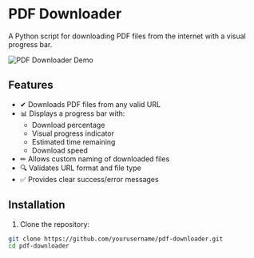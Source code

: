 # PDF Downloader

A Python script for downloading PDF files from the internet with a visual progress bar.

![PDF Downloader Demo](https://via.placeholder.com/800x400?text=PDF+Downloader+Demo)  <!-- Replace with actual screenshot if available -->

## Features

- ✔ Downloads PDF files from any valid URL  
- 📊 Displays a progress bar with:
  - Download percentage
  - Visual progress indicator
  - Estimated time remaining
  - Download speed
- ✏ Allows custom naming of downloaded files
- 🔍 Validates URL format and file type
- ✅ Provides clear success/error messages

## Installation

1. Clone the repository:
```bash
git clone https://github.com/yourusername/pdf-downloader.git
cd pdf-downloader
